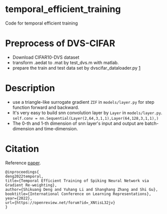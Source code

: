 # temporal_efficient_training
 Code for temporal efficient training

# Preprocess of DVS-CIFAR
 * Download CIFAR10-DVS dataset
 * transform .aedat to .mat by test_dvs.m with matlab.
 * prepare the train and test data set by dvscifar_dataloader.py [1](https://github.com/aa-samad/conv_snn)

# Description
 * use a triangle-like surrogate gradient `ZIF` in `models/layer.py` for step function forward and backward.
 * It's very easy to build snn convolution layer by `Layer` in `models/layer.py`. \
   `self.conv = nn.Sequential(Layer(2,64,3,1,1),Layer(64,128,3,1,1),)`
 * The 0-th and 1-th dimension of snn layer's input and output are batch-dimension and time-dimension. 
 

# Citation
Reference [paper](https://openreview.net/forum?id=_XNtisL32jv).
```
@inproceedings{
deng2022temporal,
title={Temporal Efficient Training of Spiking Neural Network via Gradient Re-weighting},
author={Shikuang Deng and Yuhang Li and Shanghang Zhang and Shi Gu},
booktitle={International Conference on Learning Representations},
year={2022},
url={https://openreview.net/forum?id=_XNtisL32jv}
}
```
